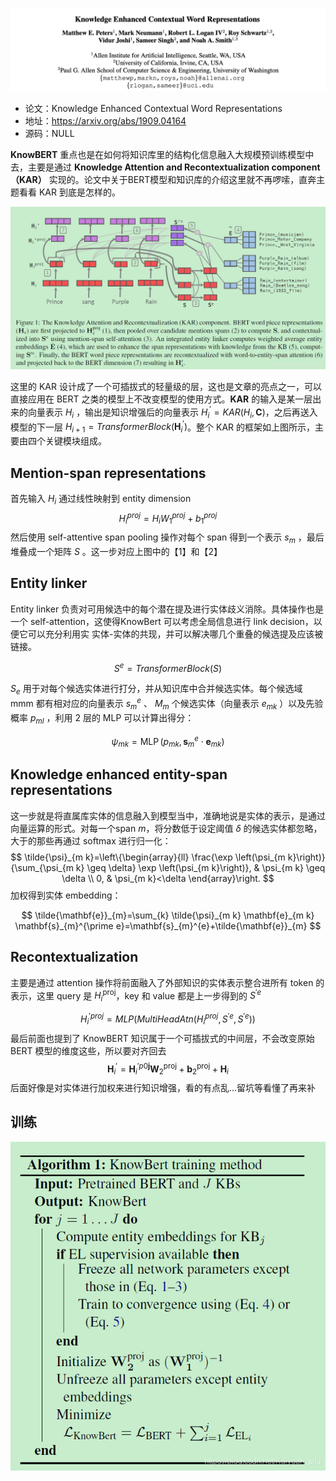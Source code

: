 ![](../../../pics/KnowBERT/know-bert-1.jpeg)

- 论文：Knowledge Enhanced Contextual Word Representations
- 地址：https://arxiv.org/abs/1909.04164
- 源码：NULL

**KnowBERT** 重点也是在如何将知识库里的结构化信息融入大规模预训练模型中去，主要是通过 **Knowledge Attention and Recontextualization component （KAR）** 实现的。论文中关于BERT模型和知识库的介绍这里就不再啰嗦，直奔主题看看 KAR 到底是怎样的。

![](../../../pics/KnowBERT/know-bert-2.jpeg)

这里的 KAR 设计成了一个可插拔式的轻量级的层，这也是文章的亮点之一，可以直接应用在 BERT 之类的模型上不改变模型的使用方式。**KAR** 的输入是某一层出来的向量表示 $H_{i}$ ，输出是知识增强后的向量表示 ${ H } _{ i } ^ { \prime }=KAR(H_{i}, \mathbf{C})$，之后再送入模型的下一层 $H_{i+1} = TransformerBlock(\mathbf { H } _ { i } ^ { \prime })$。整个 KAR 的框架如上图所示，主要由四个关键模块组成。

## Mention-span representations

首先输入 $H_{i}$  通过线性映射到 entity dimension 
$$
H_i^{proj}=H_iW_1^{proj}+b_1^{proj}
$$
然后使用 self-attentive span pooling 操作对每个 span 得到一个表示 $s_{m}$ ，最后堆叠成一个矩阵 $S$ 。这一步对应上图中的【1】和【2】

## Entity linker

Entity linker 负责对可用候选中的每个潜在提及进行实体歧义消除。具体操作也是一个 self-attention，这使得KnowBert 可以考虑全局信息进行 link decision，以便它可以充分利用实 实体-实体的共现，并可以解决哪几个重叠的候选提及应该被链接。

$$
S^{e}=TransformerBlock(S)
$$

$S_{e}$ 用于对每个候选实体进行打分，并从知识库中合并候选实体。每个候选域 mmm 都有相对应的向量表示 $s_{m}^{e}$ 、 $M_{m}$ 个候选实体（向量表示 $e_{mk}$ ）以及先验概率 $p_{ml}$ ，利用 2 层的 MLP 可以计算出得分：

$$
\psi_{m k}=\operatorname{MLP}\left(p_{m k}, \mathbf{s}_{m}^{e} \cdot \mathbf{e}_{m k}\right)
$$

## Knowledge enhanced entity-span representations

这一步就是将直属库实体的信息融入到模型当中，准确地说是实体的表示，是通过向量运算的形式。对每一个span $m$，将分数低于设定阈值 $\delta$ 的候选实体都忽略，大于的那些再通过 softmax 进行归一化：
$$
\tilde{\psi}_{m k}=\left\{\begin{array}{ll}
\frac{\exp \left(\psi_{m k}\right)}{\sum_{\psi_{m k} \geq \delta} \exp \left(\psi_{m k}\right)}, & \psi_{m k} \geq \delta \\
0, & \psi_{m k}<\delta
\end{array}\right.
$$
加权得到实体 embedding：

$$
\tilde{\mathbf{e}}_{m}=\sum_{k} \tilde{\psi}_{m k} \mathbf{e}_{m k} \mathbf{s}_{m}^{\prime e}=\mathbf{s}_{m}^{e}+\tilde{\mathbf{e}}_{m}
$$

## Recontextualization

主要是通过 attention 操作将前面融入了外部知识的实体表示整合进所有 token 的表示，这里 query 是 ${H}_{i}^{\mathrm{proj}}$，key 和 value 都是上一步得到的 ${S}^{\prime e}$

$$
H_i^{′proj}=MLP(MultiHeadAtn(H_i^{proj},S^{′e},S^{′e}))
$$
最后前面也提到了 KnowBERT 知识属于一个可插拔式的中间层，不会改变原始 BERT 模型的维度这些，所以要对齐回去
$$
\mathbf{H}_{i}^{\prime}=\mathbf{H}_{i}^{\prime p 0 \mathbf{j}} \mathbf{W}_{2}^{\mathrm{proj}}+\mathbf{b}_{2}^{\mathrm{proj}}+\mathbf{H}_{i}
$$
后面好像是对实体进行加权来进行知识增强，看的有点乱...留坑等看懂了再来补

## 训练

![](../../../pics/KnowBERT/know-bert-3.jpeg)

